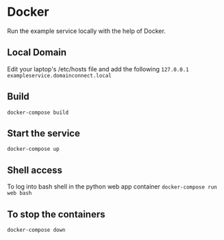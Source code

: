 # Docker
Run the example service locally with the help of Docker.

## Local Domain
Edit your laptop's /etc/hosts file and add the following
`127.0.0.1 exampleservice.domainconnect.local`

## Build
`docker-compose build`

## Start the service
`docker-compose up`

## Shell access
To log into bash shell in the python web app container
`docker-compose run web bash`

## To stop the containers
`docker-compose down`
